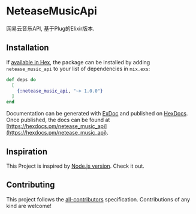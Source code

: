 # NeteaseMusicApi
网易云音乐API, 基于Plug的Elixir版本.

## Installation

If [available in Hex](https://hex.pm/docs/publish), the package can be installed
by adding `netease_music_api` to your list of dependencies in `mix.exs`:

```elixir
def deps do
  [
    {:netease_music_api, "~> 1.0.0"}
  ]
end
```

Documentation can be generated with [ExDoc](https://github.com/elixir-lang/ex_doc)
and published on [HexDocs](https://hexdocs.pm). Once published, the docs can
be found at [https://hexdocs.pm/netease_music_api](https://hexdocs.pm/netease_music_api).

## Inspiration
This Project is inspired by [Node.js version](https://github.com/Binaryify/NeteaseCloudMusicApi). Check it out. 

## Contributing
This project follows the [all-contributors](https://github.com/kentcdodds/all-contributors) specification. Contributions of any kind are welcome!